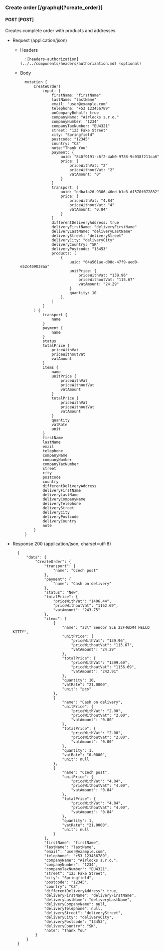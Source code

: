 ### Create order [/graphql{?create_order}]

#### POST [POST]

Creates complete order with products and addresses

- Request (application/json)

    - Headers
    
            :[headers-authorization](../../components/headers/authorization.md) (optional)
        
    - Body

            mutation {
                CreateOrder(
                    input: {
                        firstName: "firstName"
                        lastName: "lastName"
                        email: "user@example.com"
                        telephone: "+53 123456789"
                        onCompanyBehalf: true
                        companyName: "Airlocks s.r.o."
                        companyNumber: "1234"
                        companyTaxNumber: "EU4321"
                        street: "123 Fake Street"
                        city: "Springfield"
                        postcode: "12345"
                        country: "CZ"
                        note:"Thank You"
                        payment: {
                            uuid: "840f9191-c6f2-4ab0-9788-9c038f211ca6"
                            price: {
                                priceWithVat: "2"
                                priceWithoutVat: "2"
                                vatAmount: "0"
                            }
                        }
                        transport: {
                            uuid: "edbafa26-9306-46ed-b1e8-d1570f072832"
                            price: {
                                priceWithVat: "4.84"
                                priceWithoutVat: "4"
                                vatAmount: "0.84"
                            }
                        }
                        differentDeliveryAddress: true
                        deliveryFirstName: "deliveryFirstName"
                        deliveryLastName: "deliveryLastName"
                        deliveryStreet: "deliveryStreet"
                        deliveryCity: "deliveryCity"
                        deliveryCountry: "SK"
                        deliveryPostcode: "13453"
                        products: [
                            {
                                uuid: "04a561ae-d08c-47f9-aed0-e52c469038aa"
                                unitPrice: {
                                    priceWithVat: "139.96"
                                    priceWithoutVat: "115.67"
                                    vatAmount: "24.29"
                                }
                                quantity: 10
                            },
                        ]
                    }
                ) {
                    transport {
                        name
                    }
                    payment {
                        name
                    }
                    status
                    totalPrice {
                        priceWithVat
                        priceWithoutVat
                        vatAmount
                    }
                    items {
                        name
                        unitPrice {
                            priceWithVat
                            priceWithoutVat
                            vatAmount
                        }
                        totalPrice {
                            priceWithVat
                            priceWithoutVat
                            vatAmount
                        }
                        quantity
                        vatRate
                        unit
                    }
                    firstName
                    lastName
                    email
                    telephone
                    companyName
                    companyNumber
                    companyTaxNumber
                    street
                    city
                    postcode
                    country
                    differentDeliveryAddress
                    deliveryFirstName
                    deliveryLastName
                    deliveryCompanyName
                    deliveryTelephone
                    deliveryStreet
                    deliveryCity
                    deliveryPostcode
                    deliveryCountry
                    note
                }
            }

- Response 200 (application/json; charset=utf-8)

        {
            "data": {
                "CreateOrder": {
                    "transport": {
                        "name": "Czech post"
                    },
                    "payment": {
                        "name": "Cash on delivery"
                    },
                    "status": "New",
                    "totalPrice": {
                        "priceWithVat": "1406.44",
                        "priceWithoutVat": "1162.69",
                        "vatAmount": "243.75"
                    },
                    "items": [
                        {
                            "name": "22\" Sencor SLE 22F46DM4 HELLO KITTY",
                            "unitPrice": {
                                "priceWithVat": "139.96",
                                "priceWithoutVat": "115.67",
                                "vatAmount": "24.29"
                            },
                            "totalPrice": {
                                "priceWithVat": "1399.60",
                                "priceWithoutVat": "1156.69",
                                "vatAmount": "242.91"
                            },
                            "quantity": 10,
                            "vatRate": "21.0000",
                            "unit": "pcs"
                        },
                        {
                            "name": "Cash on delivery",
                            "unitPrice": {
                                "priceWithVat": "2.00",
                                "priceWithoutVat": "2.00",
                                "vatAmount": "0.00"
                            },
                            "totalPrice": {
                                "priceWithVat": "2.00",
                                "priceWithoutVat": "2.00",
                                "vatAmount": "0.00"
                            },
                            "quantity": 1,
                            "vatRate": "0.0000",
                            "unit": null
                        },
                        {
                            "name": "Czech post",
                            "unitPrice": {
                                "priceWithVat": "4.84",
                                "priceWithoutVat": "4.00",
                                "vatAmount": "0.84"
                            },
                            "totalPrice": {
                                "priceWithVat": "4.84",
                                "priceWithoutVat": "4.00",
                                "vatAmount": "0.84"
                            },
                            "quantity": 1,
                            "vatRate": "21.0000",
                            "unit": null
                        }
                    ],
                    "firstName": "firstName",
                    "lastName": "lastName",
                    "email": "user@example.com",
                    "telephone": "+53 123456789",
                    "companyName": "Airlocks s.r.o.",
                    "companyNumber": "1234",
                    "companyTaxNumber": "EU4321",
                    "street": "123 Fake Street",
                    "city": "Springfield",
                    "postcode": "12345",
                    "country": "CZ",
                    "differentDeliveryAddress": true,
                    "deliveryFirstName": "deliveryFirstName",
                    "deliveryLastName": "deliveryLastName",
                    "deliveryCompanyName": null,
                    "deliveryTelephone": null,
                    "deliveryStreet": "deliveryStreet",
                    "deliveryCity": "deliveryCity",
                    "deliveryPostcode": "13453",
                    "deliveryCountry": "SK",
                    "note": "Thank You"
                }
            }
        }
